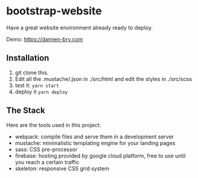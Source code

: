 # bootstrap-website

Have a great website environment already ready to deploy.

Demo: https://damien-bry.com

## Installation

1. git clone this.
2. Edit all the .mustache/.json in ./src/html and edit the styles in ./src/scss
3. test it: `yarn start`
4. deploy it `yarn deploy`

## The Stack

Here are the tools used in this project:

- webpack: compile files and serve them in a development server
- mustache: minimalistic templating engine for your landing pages
- sass: CSS pre-processor
- firebase: hosting provided by google cloud platform, free to use until you reach a certain traffic
- skeleton: responsive CSS grid system
